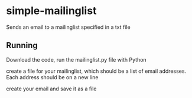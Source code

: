 # simple-mailinglist
Sends an email to a mailinglist specified in a txt file

## Running
Download the code, run the mailinglist.py file with Python

create a file for your mailinglist, which should be a list of email addresses. Each address should be on a new line

create your email and save it as a file
